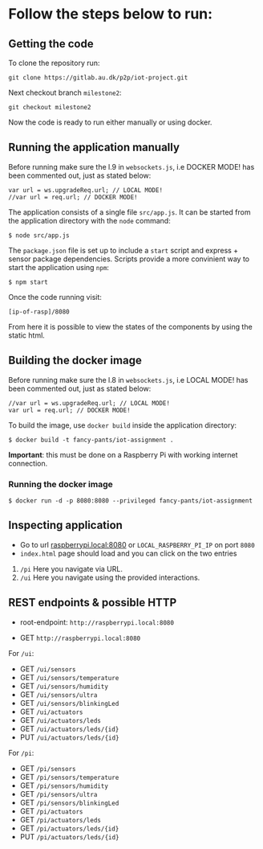 # Follow the steps below to run:


## Getting the code

To clone the repository run:

```
git clone https://gitlab.au.dk/p2p/iot-project.git
```


Next checkout branch `milestone2`:

```
git checkout milestone2
```

Now the code is ready to run either manually or using docker.


## Running the application manually

Before running make sure the l.9 in `websockets.js`, i.e DOCKER MODE! has been commented out, just as stated below:
```
var url = ws.upgradeReq.url; // LOCAL MODE!
//var url = req.url; // DOCKER MODE!
```	

The application consists of a single file `src/app.js`. It can be started from
the application directory with the `node` command:

```
$ node src/app.js
```

The `package.json` file is set up to include a `start` script and express + sensor
package dependencies. Scripts provide a more convinient way to start the application
using `npm`:

```
$ npm start
```

Once the code running visit:
```
[ip-of-rasp]/8080
```
From here it is possible to view the states of the components by using the static html.


## Building the docker image

Before running make sure the l.8 in `websockets.js`, i.e LOCAL MODE! has been commented out, just as stated below:
```
//var url = ws.upgradeReq.url; // LOCAL MODE!
var url = req.url; // DOCKER MODE!
```	

To build the image, use `docker build` inside the application directory:

```
$ docker build -t fancy-pants/iot-assignment .
```

**Important**: this must be done on a Raspberry Pi with working internet connection.

### Running the docker image

```
$ docker run -d -p 8080:8080 --privileged fancy-pants/iot-assignment
```

## Inspecting application

- Go to url [raspberrypi.local:8080](http://raspberrypi.local:8080/) or `LOCAL_RASPBERRY_PI_IP` on port `8080`
- `index.html` page should load and you can click on the two entries
1. `/pi` Here you navigate via URL.
2. `/ui` Here you navigate using the provided interactions.


## REST endpoints & possible HTTP
- root-endpoint: `http://raspberrypi.local:8080`

- GET `http://raspberrypi.local:8080`

For `/ui`:
- GET `/ui/sensors`
- GET `/ui/sensors/temperature`
- GET `/ui/sensors/humidity`
- GET `/ui/sensors/ultra`
- GET `/ui/sensors/blinkingLed`
- GET `/ui/actuators`
- GET `/ui/actuators/leds`
- GET `/ui/actuators/leds/{id}`
- PUT `/ui/actuators/leds/{id}`


For `/pi`:
- GET `/pi/sensors`
- GET `/pi/sensors/temperature`
- GET `/pi/sensors/humidity`
- GET `/pi/sensors/ultra`
- GET `/pi/sensors/blinkingLed`
- GET `/pi/actuators`
- GET `/pi/actuators/leds`
- GET `/pi/actuators/leds/{id}`
- PUT `/pi/actuators/leds/{id}`

